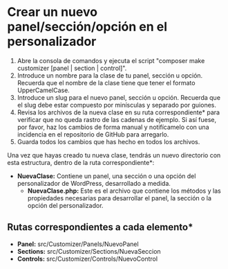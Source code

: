 # Crear un nuevo panel/sección/opción en el personalizador

1. Abre la consola de comandos y ejecuta el script "composer make customizer [panel | section | control]".
2. Introduce un nombre para la clase de tu panel, sección u opción. Recuerda que el nombre de la clase tiene que tener el formato UpperCamelCase.
3. Introduce un slug para el nuevo panel, sección u opción. Recuerda que el slug debe estar compuesto por minísculas y separado por guiones.
4. Revisa los archivos de la nueva clase en su ruta correspondiente* para verificar que no queda rastro de las cadenas de ejemplo. Si así fuese, por favor, haz los cambios de forma manual y notifícamelo con una incidencia en el repositorio de GitHub para arregarlo.
5. Guarda todos los cambios que has hecho en todos los archivos.

Una vez que hayas creado tu nueva clase, tendrás un nuevo directorio con esta estructura, dentro de la ruta correspondiente*:

- **NuevaClase:** Contiene un panel, una sección o una opción del personalizador de WordPress, desarrollado a medida.
    - **NuevaClase.php:** Este es el archivo que contiene los métodos y las propiedades necesarias para desarrollar el panel, la sección o la opción del personalizador.

## Rutas correspondientes a cada elemento*

- **Panel:** src/Customizer/Panels/NuevoPanel
- **Sections:** src/Customizer/Sections/NuevaSeccion
- **Controls:** src/Customizer/Controls/NuevoControl